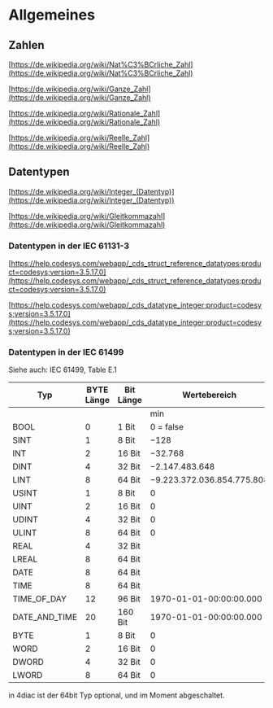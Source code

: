 # Allgemeines

## Zahlen

[https://de.wikipedia.org/wiki/Nat%C3%BCrliche_Zahl](https://de.wikipedia.org/wiki/Nat%C3%BCrliche_Zahl)

[https://de.wikipedia.org/wiki/Ganze_Zahl](https://de.wikipedia.org/wiki/Ganze_Zahl)

[https://de.wikipedia.org/wiki/Rationale_Zahl](https://de.wikipedia.org/wiki/Rationale_Zahl)

[https://de.wikipedia.org/wiki/Reelle_Zahl](https://de.wikipedia.org/wiki/Reelle_Zahl)

## Datentypen

[https://de.wikipedia.org/wiki/Integer_(Datentyp)](https://de.wikipedia.org/wiki/Integer_(Datentyp))

[https://de.wikipedia.org/wiki/Gleitkommazahl](https://de.wikipedia.org/wiki/Gleitkommazahl)

### Datentypen in der IEC 61131-3

[https://help.codesys.com/webapp/_cds_struct_reference_datatypes;product=codesys;version=3.5.17.0](https://help.codesys.com/webapp/_cds_struct_reference_datatypes;product=codesys;version=3.5.17.0)

[https://help.codesys.com/webapp/_cds_datatype_integer;product=codesys;version=3.5.17.0](https://help.codesys.com/webapp/_cds_datatype_integer;product=codesys;version=3.5.17.0)

### Datentypen in der IEC 61499

Siehe auch: IEC 61499, Table E.1

| Typ | BYTE Länge | Bit Länge | Wertebereich | Wertebereich |
| --- | --- | --- | --- | --- |
|   |   |   | min | max |
| BOOL | 0 | 1 Bit | 0 = false | 1 = true |
| SINT | 1 | 8 Bit | −128 | 127 |
| INT | 2 | 16 Bit | −32.768 | 32.767 |
| DINT | 4 | 32 Bit | −2.147.483.648 | 2.147.483.647 |
| LINT | 8 | 64 Bit | −9.223.372.036.854.775.808 | 9.223.372.036.854.775.807 |
| USINT | 1 | 8 Bit | 0 | 255 |
| UINT | 2 | 16 Bit | 0 | 65.535 |
| UDINT | 4 | 32 Bit | 0 | 4.294.967.295 |
| ULINT | 8 | 64 Bit | 0 | 18.446.744.073.709.551.615 |
| REAL | 4 | 32 Bit |   |   |
| LREAL | 8 | 64 Bit |   |   |
| DATE | 8 | 64 Bit |   |   |
| TIME | 8 | 64 Bit |   |   |
| TIME\_OF\_DAY | 12 | 96 Bit | 1970-01-01-00:00:00.000 |   |
| DATE\_AND\_TIME | 20 | 160 Bit | 1970-01-01-00:00:00.000 |   |
| BYTE | 1 | 8 Bit | 0 | 255 |
| WORD | 2 | 16 Bit | 0 | 65.535 |
| DWORD | 4 | 32 Bit | 0 | 4.294.967.295 |
| LWORD | 8 | 64 Bit | 0 | 18.446.744.073.709.551.615 |

in 4diac ist der 64bit Typ optional, und im Moment abgeschaltet.
